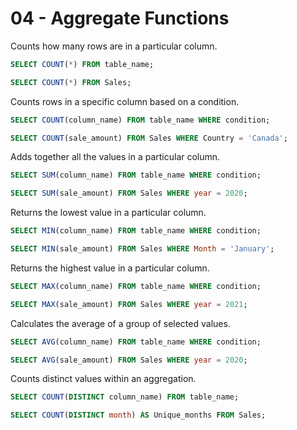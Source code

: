 # 04 - Aggregate Functions

Counts how many rows are in a particular column.

```sql
SELECT COUNT(*) FROM table_name;

SELECT COUNT(*) FROM Sales;
```

Counts rows in a specific column based on a condition.

```sql
SELECT COUNT(column_name) FROM table_name WHERE condition;

SELECT COUNT(sale_amount) FROM Sales WHERE Country = 'Canada';
```

Adds together all the values in a particular column.

```sql
SELECT SUM(column_name) FROM table_name WHERE condition;

SELECT SUM(sale_amount) FROM Sales WHERE year = 2020;
```

Returns the lowest value in a particular column.

```sql
SELECT MIN(column_name) FROM table_name WHERE condition;

SELECT MIN(sale_amount) FROM Sales WHERE Month = 'January';
```

Returns the highest value in a particular column.

```sql
SELECT MAX(column_name) FROM table_name WHERE condition;

SELECT MAX(sale_amount) FROM Sales WHERE year = 2021;
```

Calculates the average of a group of selected values.

```sql
SELECT AVG(column_name) FROM table_name WHERE condition;

SELECT AVG(sale_amount) FROM Sales WHERE year = 2020;
```

Counts distinct values within an aggregation.

```sql
SELECT COUNT(DISTINCT column_name) FROM table_name;

SELECT COUNT(DISTINCT month) AS Unique_months FROM Sales;
```